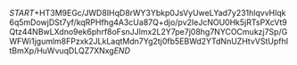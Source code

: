 $START$+HT3M9EGc/JWD8IHqD8rWY3Ybkp0JsVyUweLYad7y231hlqvvHlqk6q5mDowjDSt7yf/kqRPHfhg4A3cUa87Q+djo/pv2IeJcNOU0Hk5jRTsPXcVt9Qtz44NBwLXdno9ek6phrf8oFsnJJlmx2L2Y7pe7j08hg7NYCOCmukzj7Sp/GWFWi1jgumlm8FPzxk2JLkLaqtMdn7Yg2tj0fb5EBWd2YTdNnUZHtvVStUpfhItBmXp/HuWvuqDLQZ7XNxg$END$